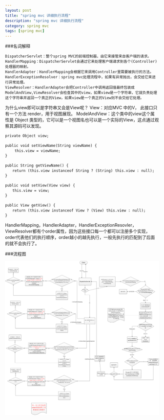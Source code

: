 ```yaml
---
layout: post
title: "spring mvc 详细执行流程"
description: "spring mvc 详细执行流程"
category: spring mvc
tags: [spring mvc]
---
```


###名词解释 

	DispatcherServlet：整个spring MVC的前端控制器，由它来接管来自客户端的请求。
	HandlerMapping：DispatcherServlet会通过它来处理客户端请求到各个(Controller)处理器的映射。
	HandlerAdapter：HandlerMapping会根据它来调用Controller里需要被执行的方法。
	HandlerExceptionResolver：spring mvc处理流程中，如果有异常抛出，会交给它来进行异常处理。
	ViewResolver：HandlerAdapter会把Controller中调用返回值最终包装成ModelAndView,ViewResolver会检查其中的view，如果view是一个字符串，它就负责处理这个字符串并返回一个真正的View，如果view是一个真正的View则不会交给它处理。

为什么view即可以是字符串又会是View呢？
View：对应MVC 中的V， 此接口只有一个方法 render，用于视图展现。
ModelAndView：这个类中的view这个属性是 Object 类型的，它可以是一个视图名也可以是一个实际的View，这点通过观察其源码可以发现。

	private Object view;

	public void setViewName(String viewName) {
	　　 this.view = viewName;
	}

	public String getViewName() {
	　　return (this.view instanceof String ? (String) this.view : null);
	}

	public void setView(View view) {
	　　this.view = view;
	}

	public View getView() {
	　　return (this.view instanceof View ? (View) this.view : null);
	}     


HandlerMapping，HandlerAdapter，HandlerExceptionResovler，ViewResolver都有个order属性，因为这些接口每一个都可以注册多个实现，order代表他们的执行顺序，order越小的越先执行，一般先执行的匹配到了后面的就不会执行了。

###流程图

![spring mvc 执行流程图](/images/spring_mvc_exec_flow.png)
